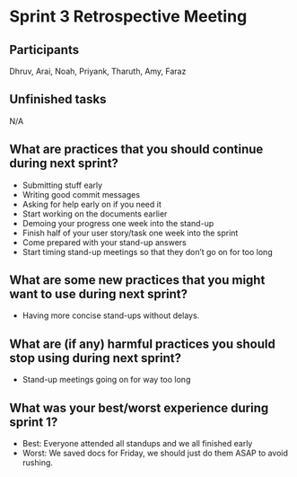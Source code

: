 # Sprint 3 Retrospective Meeting

## Participants

Dhruv, Arai, Noah, Priyank, Tharuth, Amy, Faraz

## Unfinished tasks

N/A

## What are practices that you should continue during next sprint?

* Submitting stuff early
* Writing good commit messages
* Asking for help early on if you need it
* Start working on the documents earlier
* Demoing your progress one week into the stand-up
* Finish half of your user story/task one week into the sprint
* Come prepared with your stand-up answers
* Start timing stand-up meetings so that they don’t go on for too long

## What are some new practices that you might want to use during next sprint?

* Having more concise stand-ups without delays.

## What are (if any) harmful practices you should stop using during next sprint?

* Stand-up meetings going on for way too long

## What was your best/worst experience during sprint 1?

* Best: Everyone attended all standups and we all finished early
* Worst: We saved docs for Friday, we should just do them ASAP to avoid rushing.

